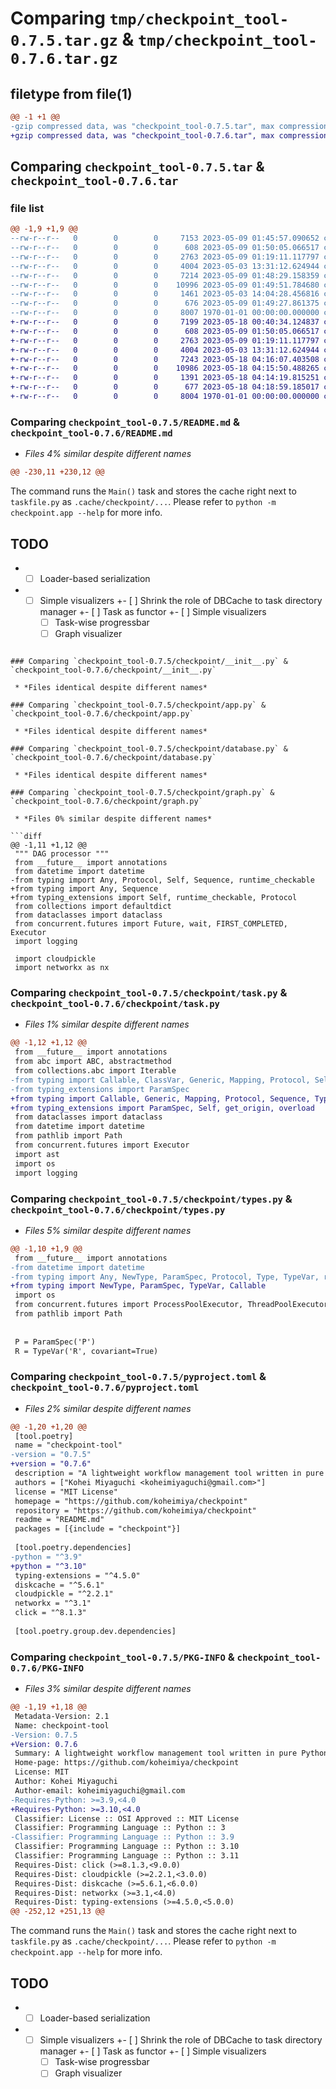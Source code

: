 # Comparing `tmp/checkpoint_tool-0.7.5.tar.gz` & `tmp/checkpoint_tool-0.7.6.tar.gz`

## filetype from file(1)

```diff
@@ -1 +1 @@
-gzip compressed data, was "checkpoint_tool-0.7.5.tar", max compression
+gzip compressed data, was "checkpoint_tool-0.7.6.tar", max compression
```

## Comparing `checkpoint_tool-0.7.5.tar` & `checkpoint_tool-0.7.6.tar`

### file list

```diff
@@ -1,9 +1,9 @@
--rw-r--r--   0        0        0     7153 2023-05-09 01:45:57.090652 checkpoint_tool-0.7.5/README.md
--rw-r--r--   0        0        0      608 2023-05-09 01:50:05.066517 checkpoint_tool-0.7.5/checkpoint/__init__.py
--rw-r--r--   0        0        0     2763 2023-05-09 01:19:11.117797 checkpoint_tool-0.7.5/checkpoint/app.py
--rw-r--r--   0        0        0     4004 2023-05-03 13:31:12.624944 checkpoint_tool-0.7.5/checkpoint/database.py
--rw-r--r--   0        0        0     7214 2023-05-09 01:48:29.158359 checkpoint_tool-0.7.5/checkpoint/graph.py
--rw-r--r--   0        0        0    10996 2023-05-09 01:49:51.784680 checkpoint_tool-0.7.5/checkpoint/task.py
--rw-r--r--   0        0        0     1461 2023-05-03 14:04:28.456816 checkpoint_tool-0.7.5/checkpoint/types.py
--rw-r--r--   0        0        0      676 2023-05-09 01:49:27.861375 checkpoint_tool-0.7.5/pyproject.toml
--rw-r--r--   0        0        0     8007 1970-01-01 00:00:00.000000 checkpoint_tool-0.7.5/PKG-INFO
+-rw-r--r--   0        0        0     7199 2023-05-18 00:40:34.124837 checkpoint_tool-0.7.6/README.md
+-rw-r--r--   0        0        0      608 2023-05-09 01:50:05.066517 checkpoint_tool-0.7.6/checkpoint/__init__.py
+-rw-r--r--   0        0        0     2763 2023-05-09 01:19:11.117797 checkpoint_tool-0.7.6/checkpoint/app.py
+-rw-r--r--   0        0        0     4004 2023-05-03 13:31:12.624944 checkpoint_tool-0.7.6/checkpoint/database.py
+-rw-r--r--   0        0        0     7243 2023-05-18 04:16:07.403508 checkpoint_tool-0.7.6/checkpoint/graph.py
+-rw-r--r--   0        0        0    10986 2023-05-18 04:15:50.488265 checkpoint_tool-0.7.6/checkpoint/task.py
+-rw-r--r--   0        0        0     1391 2023-05-18 04:14:19.815251 checkpoint_tool-0.7.6/checkpoint/types.py
+-rw-r--r--   0        0        0      677 2023-05-18 04:18:59.185017 checkpoint_tool-0.7.6/pyproject.toml
+-rw-r--r--   0        0        0     8004 1970-01-01 00:00:00.000000 checkpoint_tool-0.7.6/PKG-INFO
```

### Comparing `checkpoint_tool-0.7.5/README.md` & `checkpoint_tool-0.7.6/README.md`

 * *Files 4% similar despite different names*

```diff
@@ -230,11 +230,12 @@
 ```
 The command runs the `Main()` task and stores the cache right next to `taskfile.py` as `.cache/checkpoint/...`.
 Please refer to `python -m checkpoint.app --help` for more info.
 
 
 
 ## TODO
- - [ ] Loader-based serialization
- - [ ] Simple visualizers
+- [ ] Shrink the role of DBCache to task directory manager
+- [ ] Task as functor
+- [ ] Simple visualizers
     - [ ] Task-wise progressbar
     - [ ] Graph visualizer
```

### Comparing `checkpoint_tool-0.7.5/checkpoint/__init__.py` & `checkpoint_tool-0.7.6/checkpoint/__init__.py`

 * *Files identical despite different names*

### Comparing `checkpoint_tool-0.7.5/checkpoint/app.py` & `checkpoint_tool-0.7.6/checkpoint/app.py`

 * *Files identical despite different names*

### Comparing `checkpoint_tool-0.7.5/checkpoint/database.py` & `checkpoint_tool-0.7.6/checkpoint/database.py`

 * *Files identical despite different names*

### Comparing `checkpoint_tool-0.7.5/checkpoint/graph.py` & `checkpoint_tool-0.7.6/checkpoint/graph.py`

 * *Files 0% similar despite different names*

```diff
@@ -1,11 +1,12 @@
 """ DAG processor """
 from __future__ import annotations
 from datetime import datetime
-from typing import Any, Protocol, Self, Sequence, runtime_checkable
+from typing import Any, Sequence
+from typing_extensions import Self, runtime_checkable, Protocol
 from collections import defaultdict
 from dataclasses import dataclass
 from concurrent.futures import Future, wait, FIRST_COMPLETED, Executor
 import logging
 
 import cloudpickle
 import networkx as nx
```

### Comparing `checkpoint_tool-0.7.5/checkpoint/task.py` & `checkpoint_tool-0.7.6/checkpoint/task.py`

 * *Files 1% similar despite different names*

```diff
@@ -1,12 +1,12 @@
 from __future__ import annotations
 from abc import ABC, abstractmethod
 from collections.abc import Iterable
-from typing import Callable, ClassVar, Generic, Mapping, Protocol, Self, Sequence, Type, TypeVar, Any, cast, overload, get_origin
-from typing_extensions import ParamSpec
+from typing import Callable, Generic, Mapping, Protocol, Sequence, Type, TypeVar, Any, cast
+from typing_extensions import ParamSpec, Self, get_origin, overload
 from dataclasses import dataclass
 from datetime import datetime
 from pathlib import Path
 from concurrent.futures import Executor
 import ast
 import os
 import logging
```

### Comparing `checkpoint_tool-0.7.5/checkpoint/types.py` & `checkpoint_tool-0.7.6/checkpoint/types.py`

 * *Files 5% similar despite different names*

```diff
@@ -1,10 +1,9 @@
 from __future__ import annotations
-from datetime import datetime
-from typing import Any, NewType, ParamSpec, Protocol, Type, TypeVar, runtime_checkable, Callable
+from typing import NewType, ParamSpec, TypeVar, Callable
 import os
 from concurrent.futures import ProcessPoolExecutor, ThreadPoolExecutor, Executor
 from pathlib import Path
 
 
 P = ParamSpec('P')
 R = TypeVar('R', covariant=True)
```

### Comparing `checkpoint_tool-0.7.5/pyproject.toml` & `checkpoint_tool-0.7.6/pyproject.toml`

 * *Files 2% similar despite different names*

```diff
@@ -1,20 +1,20 @@
 [tool.poetry]
 name = "checkpoint-tool"
-version = "0.7.5"
+version = "0.7.6"
 description = "A lightweight workflow management tool written in pure Python"
 authors = ["Kohei Miyaguchi <koheimiyaguchi@gmail.com>"]
 license = "MIT License"
 homepage = "https://github.com/koheimiya/checkpoint"
 repository = "https://github.com/koheimiya/checkpoint"
 readme = "README.md"
 packages = [{include = "checkpoint"}]
 
 [tool.poetry.dependencies]
-python = "^3.9"
+python = "^3.10"
 typing-extensions = "^4.5.0"
 diskcache = "^5.6.1"
 cloudpickle = "^2.2.1"
 networkx = "^3.1"
 click = "^8.1.3"
 
 [tool.poetry.group.dev.dependencies]
```

### Comparing `checkpoint_tool-0.7.5/PKG-INFO` & `checkpoint_tool-0.7.6/PKG-INFO`

 * *Files 3% similar despite different names*

```diff
@@ -1,19 +1,18 @@
 Metadata-Version: 2.1
 Name: checkpoint-tool
-Version: 0.7.5
+Version: 0.7.6
 Summary: A lightweight workflow management tool written in pure Python
 Home-page: https://github.com/koheimiya/checkpoint
 License: MIT
 Author: Kohei Miyaguchi
 Author-email: koheimiyaguchi@gmail.com
-Requires-Python: >=3.9,<4.0
+Requires-Python: >=3.10,<4.0
 Classifier: License :: OSI Approved :: MIT License
 Classifier: Programming Language :: Python :: 3
-Classifier: Programming Language :: Python :: 3.9
 Classifier: Programming Language :: Python :: 3.10
 Classifier: Programming Language :: Python :: 3.11
 Requires-Dist: click (>=8.1.3,<9.0.0)
 Requires-Dist: cloudpickle (>=2.2.1,<3.0.0)
 Requires-Dist: diskcache (>=5.6.1,<6.0.0)
 Requires-Dist: networkx (>=3.1,<4.0)
 Requires-Dist: typing-extensions (>=4.5.0,<5.0.0)
@@ -252,12 +251,13 @@
 ```
 The command runs the `Main()` task and stores the cache right next to `taskfile.py` as `.cache/checkpoint/...`.
 Please refer to `python -m checkpoint.app --help` for more info.
 
 
 
 ## TODO
- - [ ] Loader-based serialization
- - [ ] Simple visualizers
+- [ ] Shrink the role of DBCache to task directory manager
+- [ ] Task as functor
+- [ ] Simple visualizers
     - [ ] Task-wise progressbar
     - [ ] Graph visualizer
```

